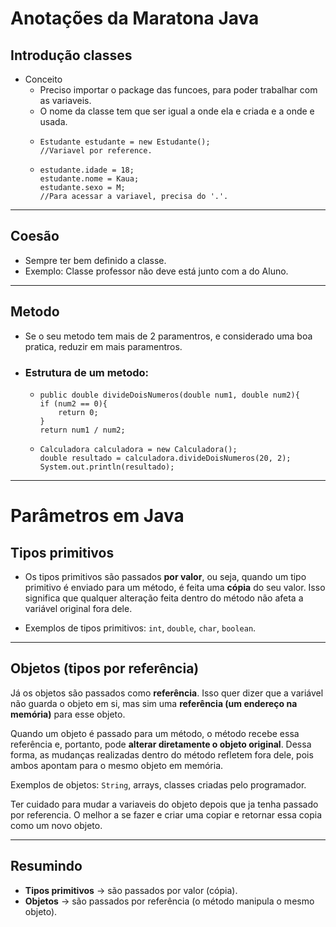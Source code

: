 # Anotações da Maratona Java
## **Introdução classes**

- Conceito
  -  Preciso importar o package das funcoes, para poder trabalhar com as variaveis.
  - O nome da classe tem que ser igual a onde ela e criada e a onde e usada.
  -     Estudante estudante = new Estudante();
        //Variavel por reference.
  -     estudante.idade = 18;
        estudante.nome = Kaua;
        estudante.sexo = M;
        //Para acessar a variavel, precisa do '.'.

---

## **Coesão**

- Sempre ter bem definido a classe.
- Exemplo: Classe professor não deve está junto com a do Aluno.

---

## **Metodo**

- Se o seu metodo tem mais de 2 paramentros, e considerado uma boa pratica, reduzir em mais paramentros.
- ### Estrutura de um metodo:
  -     public double divideDoisNumeros(double num1, double num2){
        if (num2 == 0){
            return 0;
        }
        return num1 / num2;

  -     Calculadora calculadora = new Calculadora();
        double resultado = calculadora.divideDoisNumeros(20, 2);
        System.out.println(resultado);

---

# **Parâmetros em Java**

## Tipos primitivos
- Os tipos primitivos são passados **por valor**, ou seja, quando um tipo primitivo é enviado para um método, é feita uma **cópia** do seu valor. Isso significa que qualquer alteração feita dentro do método não afeta a variável original fora dele.

- Exemplos de tipos primitivos: `int`, `double`, `char`, `boolean`.

---

## Objetos (tipos por referência)
Já os objetos são passados como **referência**. Isso quer dizer que a variável não guarda o objeto em si, mas sim uma **referência (um endereço na memória)** para esse objeto.

Quando um objeto é passado para um método, o método recebe essa referência e, portanto, pode **alterar diretamente o objeto original**. Dessa forma, as mudanças realizadas dentro do método refletem fora dele, pois ambos apontam para o mesmo objeto em memória.

Exemplos de objetos: `String`, arrays, classes criadas pelo programador.

Ter cuidado para mudar a variaveis do objeto depois que ja tenha passado por referencia. O melhor a se fazer e criar uma copiar e retornar essa copia como um novo objeto.

---

##  Resumindo
- **Tipos primitivos** → são passados por valor (cópia).
- **Objetos** → são passados por referência (o método manipula o mesmo objeto).